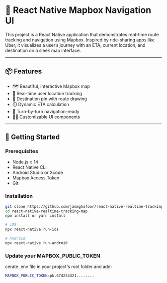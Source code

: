 # 🚗 React Native Mapbox Navigation UI

This project is a React Native application that demonstrates real-time route tracking and navigation using Mapbox. Inspired by ride-sharing apps like Uber, it visualizes a user’s journey with an ETA, current location, and destination on a sleek map interface.

---

## 📦 Features

- 🗺️ Beautiful, interactive Mapbox map
- 📍 Real-time user location tracking
- 🏁 Destination pin with route drawing
- ⏱️ Dynamic ETA calculation
- 🧭 Turn-by-turn navigation-ready
- 🧑‍💻 Customizable UI components

---

## 🔧 Getting Started


### Prerequisites

- Node.js ≥ 14
- React Native CLI
- Android Studio or Xcode
- Mapbox Access Token
- Git


### Installation

```bash
git clone https://github.com/jamaghafoor/react-native-realtime-tracking-map.git
cd react-native-realtime-tracking-map
npm install or yarn install

# iOS
npx react-native run-ios

# Android
npx react-native run-android
```

### Update your MAPBOX_PUBLIC_TOKEN
cerate .env file in your project's root folder and add:
```bash
MAPBOX_PUBLIC_TOKEN=pk.674234321........

